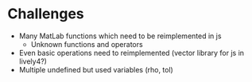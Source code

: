 <script>
import { openBrowser, openComponent } from "doc/PX2018/project_2/utils.js"
</script>
<link rel="stylesheet" type="text/css" href="doc/PX2018/project_2/utils.css">

# Challenges

- Many MatLab functions which need to be reimplemented in js
    - Unknown functions and operators
- Even basic operations need to reimplemented (vector library for js in lively4?)
- Multiple undefined but used variables (rho, tol)

